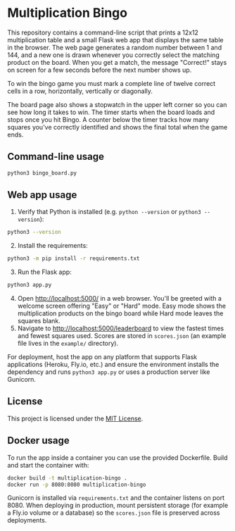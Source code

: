 # Multiplication Bingo

This repository contains a command-line script that prints a 12x12 multiplication table and a small Flask web app that displays the same table in the browser. The web page generates a random number between 1 and 144, and a new one is drawn whenever you correctly select the matching product on the board. When you get a match, the message "Correct!" stays on screen for a few seconds before the next number shows up.

To win the bingo game you must mark a complete line of twelve correct cells in a row, horizontally, vertically or diagonally.

The board page also shows a stopwatch in the upper left corner so you can see how long it takes to win. The timer starts when the board loads and stops once you hit Bingo.
A counter below the timer tracks how many squares you've correctly identified and shows the final total when the game ends.

## Command-line usage

```bash
python3 bingo_board.py
```

## Web app usage

1. Verify that Python is installed (e.g. `python --version` or `python3 --version`):

```bash
python3 --version
```

2. Install the requirements:

```bash
python3 -m pip install -r requirements.txt
```

3. Run the Flask app:

```bash
python3 app.py
```

4. Open <http://localhost:5000/> in a web browser. You'll be greeted with a welcome screen offering "Easy" or "Hard" mode. Easy mode shows the multiplication products on the bingo board while Hard mode leaves the squares blank.
5. Navigate to <http://localhost:5000/leaderboard> to view the fastest times and fewest squares used. Scores are stored in `scores.json` (an example file lives in the `example/` directory).

For deployment, host the app on any platform that supports Flask applications (Heroku, Fly.io, etc.) and ensure the environment installs the dependency and runs `python3 app.py` or uses a production server like Gunicorn.

## License

This project is licensed under the [MIT License](LICENSE).
## Docker usage

To run the app inside a container you can use the provided Dockerfile. Build and start the container with:

```bash
docker build -t multiplication-bingo .
docker run -p 8080:8080 multiplication-bingo
```

Gunicorn is installed via `requirements.txt` and the container listens on port 8080.
When deploying in production, mount persistent storage (for example a Fly.io volume or a database) so the `scores.json` file is preserved across deployments.

